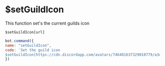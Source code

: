 # $setGuildIcon

This function set's the current guilds icon

```text
$setGuildIcon[url]
```

```javascript
bot.command({
name: "setGuildIcon",
code: `Set the guild icon
$setGuildIcon[https://cdn.discordapp.com/avatars/746401637329010779/a3dc97600375b95156a33d0fccbf2c95.webp]`
})
```

